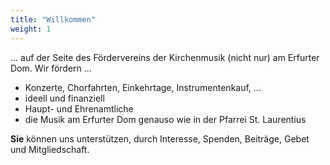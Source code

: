 ```yaml
---
title: "Willkommen"
weight: 1
---
```


... auf der Seite des Fördervereins der Kirchenmusik (nicht nur) am Erfurter Dom.
Wir fördern ...

* Konzerte, Chorfahrten, Einkehrtage, Instrumentenkauf, ...
* ideell und finanziell
* Haupt- und Ehrenamtliche
* die Musik am Erfurter Dom genauso wie in der Pfarrei St. Laurentius

<!--- > Wer singt, betet doppelt. --- Hl. Augustinus --->

**Sie** können uns unterstützen,
durch Interesse, Spenden, Beiträge, Gebet und Mitgliedschaft. 



